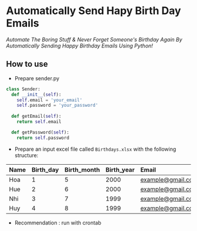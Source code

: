 # Automatically Send Hapy Birth Day Emails
*Automate The Boring Stuff & Never Forget Someone's Birthday Again By Automatically Sending Happy Birthday Emails Using Python!*
## How to use 
- Prepare sender.py 
```python
class Sender:
  def __init__(self):
    self.email = 'your_email'
    self.password = 'your_password'
  
  def getEmail(self):
    return self.email

  def getPassword(self):
    return self.password
```
- Prepare an input excel file called `Birthdays.xlsx` with the following structure:

| Name   | Birth_day   | Birth_month | Birth_year  | Email             |
| :----- | :---------- | :---------- | :---------- |:----------------- |
| Hoa    | 1           | 5           | 2000        |example@gmail.com  |
| Hue    | 2           | 6           | 2000        |example@gmail.com  |
| Nhi    | 3           | 7           | 1999        |example@gmail.com  |
| Huy    | 4           | 8           | 1999        |example@gmail.com  |

- Recommendation : run with crontab 




 

